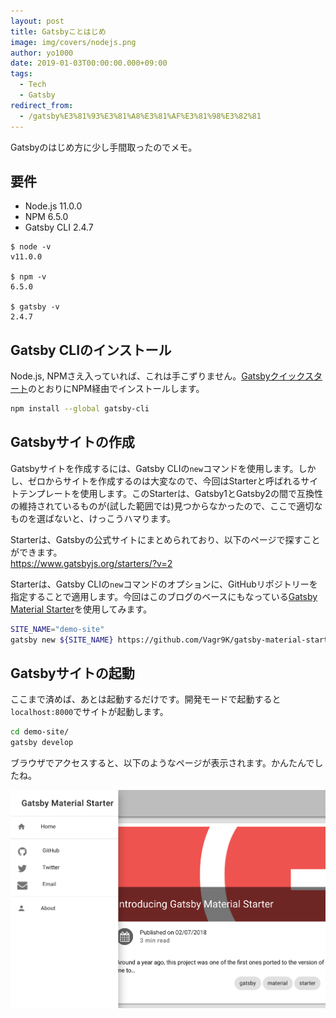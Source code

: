 ```yaml
---
layout: post
title: Gatsbyことはじめ
image: img/covers/nodejs.png
author: yo1000
date: 2019-01-03T00:00:00.000+09:00
tags:
  - Tech
  - Gatsby
redirect_from:
  - /gatsby%E3%81%93%E3%81%A8%E3%81%AF%E3%81%98%E3%82%81
---
```


Gatsbyのはじめ方に少し手間取ったのでメモ。

## 要件
- Node.js 11.0.0
- NPM 6.5.0
- Gatsby CLI 2.4.7

```console
$ node -v
v11.0.0

$ npm -v
6.5.0

$ gatsby -v
2.4.7
```

## Gatsby CLIのインストール
Node.js, NPMさえ入っていれば、これは手こずりません。[Gatsbyクイックスタート](https://www.gatsbyjs.org/docs/quick-start)のとおりにNPM経由でインストールします。

```bash
npm install --global gatsby-cli
```

## Gatsbyサイトの作成
Gatsbyサイトを作成するには、Gatsby CLIの`new`コマンドを使用します。しかし、ゼロからサイトを作成するのは大変なので、今回はStarterと呼ばれるサイトテンプレートを使用します。このStarterは、Gatsby1とGatsby2の間で互換性の維持されているものが(試した範囲では)見つからなかったので、ここで適切なものを選ばないと、けっこうハマります。

Starterは、Gatsbyの公式サイトにまとめられており、以下のページで探すことができます。<br>
https://www.gatsbyjs.org/starters/?v=2

Starterは、Gatsby CLIの`new`コマンドのオプションに、GitHubリポジトリーを指定することで適用します。今回はこのブログのベースにもなっている[Gatsby Material Starter](https://github.com/Vagr9K/gatsby-material-starter)を使用してみます。

```bash
SITE_NAME="demo-site"
gatsby new ${SITE_NAME} https://github.com/Vagr9K/gatsby-material-starter
```

## Gatsbyサイトの起動
ここまで済めば、あとは起動するだけです。開発モードで起動すると`localhost:8000`でサイトが起動します。

```bash
cd demo-site/
gatsby develop
```

ブラウザでアクセスすると、以下のようなページが表示されます。かんたんでしたね。

![Gatsby Material Starter](img/posts/2019-01-03/gatsby-material-starter.png)
